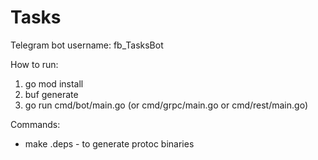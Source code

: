 # Tasks

Telegram bot username: fb_TasksBot

How to run:
1. go mod install
2. buf generate
3. go run cmd/bot/main.go (or cmd/grpc/main.go or cmd/rest/main.go)


Commands:
- make .deps - to generate protoc binaries